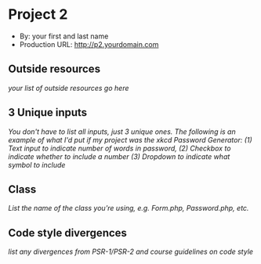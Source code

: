 # Project 2
* By: your first and last name
* Production URL: http://p2.yourdomain.com
## Outside resources
*your list of outside resources go here*

## 3 Unique inputs
*You don't have to list all inputs, just 3 unique ones. The following is an example of what I'd put if my project 
was the xkcd Password Generator: (1) Text input to indicate number of words in password, (2) Checkbox to indicate 
whether to include a number (3) Dropdown to indicate what symbol to include*

## Class
*List the name of the class you're using, e.g. Form.php, Password.php, etc.*

## Code style divergences
*list any divergences from PSR-1/PSR-2 and course guidelines on code style*

